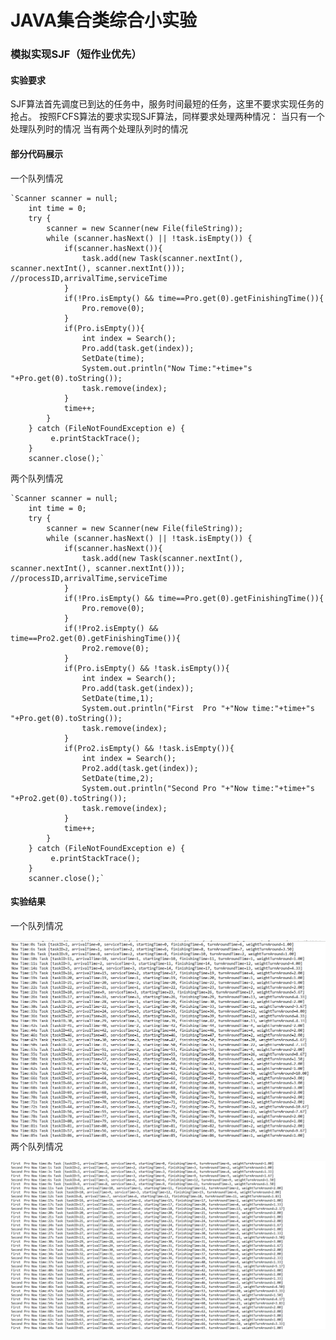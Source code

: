﻿# JAVA集合类综合小实验

### 模拟实现SJF（短作业优先）

#### 实验要求  

SJF算法首先调度已到达的任务中，服务时间最短的任务，这里不要求实现任务的抢占。
按照FCFS算法的要求实现SJF算法，同样要求处理两种情况：
当只有一个处理队列时的情况
当有两个处理队列时的情况
#### 部分代码展示
一个队列情况  

	`Scanner scanner = null;
        int time = 0;
        try {
            scanner = new Scanner(new File(fileString));
            while (scanner.hasNext() || !task.isEmpty()) {
            	if(scanner.hasNext()){
            		task.add(new Task(scanner.nextInt(), scanner.nextInt(), scanner.nextInt()));	//processID,arrivalTime,serviceTime
            	}
            	if(!Pro.isEmpty() && time==Pro.get(0).getFinishingTime()){
            		Pro.remove(0);
            	}
            	if(Pro.isEmpty()){
            		int index = Search();
            		Pro.add(task.get(index));
            		SetDate(time);
            		System.out.println("Now Time:"+time+"s "+Pro.get(0).toString());
            		task.remove(index);
            	}
            	time++;
            }	
        } catch (FileNotFoundException e) {
             e.printStackTrace();
        }
        scanner.close();`
两个队列情况  

	`Scanner scanner = null;
        int time = 0;
        try {
            scanner = new Scanner(new File(fileString));
            while (scanner.hasNext() || !task.isEmpty()) {
            	if(scanner.hasNext()){
            		task.add(new Task(scanner.nextInt(), scanner.nextInt(), scanner.nextInt()));	//processID,arrivalTime,serviceTime
            	}
            	if(!Pro.isEmpty() && time==Pro.get(0).getFinishingTime()){
            		Pro.remove(0);
            	}
            	if(!Pro2.isEmpty() && time==Pro2.get(0).getFinishingTime()){
            		Pro2.remove(0);
            	}
            	if(Pro.isEmpty() && !task.isEmpty()){
            		int index = Search();
            		Pro.add(task.get(index));
            		SetDate(time,1);
            		System.out.println("First  Pro "+"Now time:"+time+"s "+Pro.get(0).toString());
            		task.remove(index);
            	}
            	if(Pro2.isEmpty() && !task.isEmpty()){
            		int index = Search();
            		Pro2.add(task.get(index));
            		SetDate(time,2);
            		System.out.println("Second Pro "+"Now time:"+time+"s "+Pro2.get(0).toString());
            		task.remove(index);
            	}
            	time++;
            }	
        } catch (FileNotFoundException e) {
             e.printStackTrace();
        }
        scanner.close();`
#### 实验结果
一个队列情况  

![image](https://raw.githubusercontent.com/905220575/LearnJava/master/img/zhonghe/SJFone.png) 
两个队列情况  

![image](https://raw.githubusercontent.com/905220575/LearnJava/master/img/zhonghe/SJFtwo.png) 







